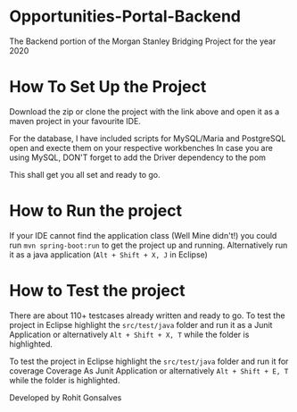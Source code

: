 # Opportunities-Portal-Backend
The Backend portion of the Morgan Stanley Bridging Project for the year 2020

# How To Set Up the Project 
Download the zip or clone the project with the link above and open it as a maven project in your favourite IDE.

For the database, I have included scripts for MySQL/Maria and PostgreSQL open and execte them on your respective workbenches
In case you are using MySQL, DON'T forget to add the Driver dependency to the pom

This shall get you all set and ready to go.


# How to Run the project

If your IDE cannot find the application class (Well Mine didn't!) you could run `mvn spring-boot:run` to get the project up and running. Alternatively run it as a java application (`Alt + Shift + X, J` in Eclipse)

# How to Test the project

There are about 110+ testcases already written and ready to go.
To test the project in Eclipse highlight the `src/test/java` folder and run it as a Junit Application or alternatively `Alt + Shift + X, T` while the folder is highlighted.

To test the project in Eclipse highlight the `src/test/java` folder and run it for coverage Coverage As Junit Application or alternatively `Alt + Shift + E, T` while the folder is highlighted.


Developed by Rohit Gonsalves
